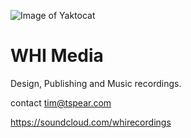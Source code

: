 ![Image of Yaktocat](https://avatars3.githubusercontent.com/u/2039716?v=3&s=196)

WHI Media
========

Design, Publishing and Music recordings.

contact tim@tspear.com

https://soundcloud.com/whirecordings
